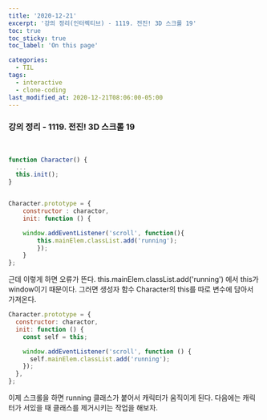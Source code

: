 ```yaml
---
title: '2020-12-21'
excerpt: '강의 정리(인터렉티브) - 1119. 전진! 3D 스크롤 19'
toc: true
toc_sticky: true
toc_label: 'On this page'

categories:
  - TIL
tags:
  - interactive
  - clone-coding
last_modified_at: 2020-12-21T08:06:00-05:00
---
```


### 강의 정리 - 1119. 전진! 3D 스크롤 19

<br />

```javascript
function Character() {
  ...
  this.init();
}


Character.prototype = {
    constructor : charactor,
    init: function () {

    window.addEventListener('scroll', function(){
        this.mainElem.classList.add('running');
        });
    }
};
```

근데 이렇게 하면 오류가 뜬다. this.mainElem.classList.add('running') 에서 this가 window이기 때문이다. 그러면 생성자 함수 Character의 this를 따로 변수에 담아서 가져온다.

```javascript
Character.prototype = {
  constructor: charactor,
  init: function () {
    const self = this;

    window.addEventListener('scroll', function () {
      self.mainElem.classList.add('running');
    });
  },
};
```

이제 스크롤을 하면 running 클래스가 붙어서 캐릭터가 움직이게 된다. 다음에는 캐릭터가 서있을 때 클래스를 제거시키는 작업을 해보자.
